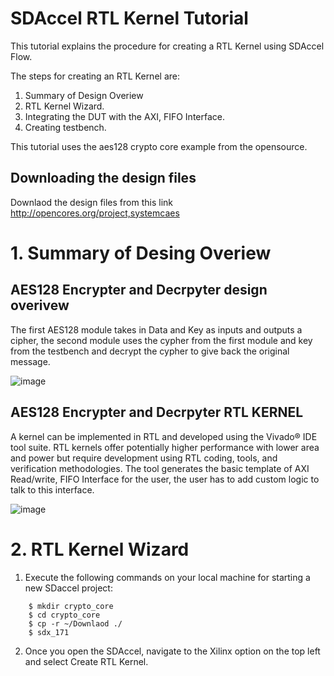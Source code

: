 # SDAccel RTL Kernel Tutorial

This tutorial explains the procedure for creating a RTL Kernel using SDAccel Flow. 

The steps for creating an RTL Kernel are:
1. Summary of Design Overiew 
2. RTL Kernel Wizard.  
3. Integrating the DUT with the AXI, FIFO Interface.
4. Creating testbench. 

This tutorial uses the aes128 crypto core example from the opensource. 

## Downloading the design files 
Downlaod the design files from this link http://opencores.org/project,systemcaes  

# 1. Summary of Desing Overiew

## AES128 Encrypter and Decrpyter design overivew
   The first AES128 module takes in Data and Key as inputs and outputs a cipher, the second module uses the cypher from the first module and key from the testbench and decrypt the cypher to give back the original message.
   
   ![image](https://user-images.githubusercontent.com/32319498/31142684-e1b2e09c-a82f-11e7-9741-ce0f1c4ce054.png)
		

## AES128 Encrypter and Decrpyter RTL KERNEL
   A kernel can be implemented in RTL and developed using the Vivado® IDE tool suite. RTL kernels offer potentially higher performance with lower area and power but require development using RTL coding, tools, and verification methodologies. The tool generates the basic template of AXI Read/write, FIFO Interface for the user, the user has to add custom logic to talk to this interface. 
   
   ![image](https://user-images.githubusercontent.com/32319498/31147244-1b121048-a83e-11e7-83e6-a3f534f62ade.png)
		
# 2. RTL Kernel Wizard 		
1. Execute the following commands on your local machine for starting a new SDaccel project:
```
    $ mkdir crypto_core
    $ cd crypto_core                                      
    $ cp -r ~/Downlaod ./
    $ sdx_171
``` 
2. Once you open the SDAccel, navigate to the Xilinx option on the top left and select Create RTL Kernel.			
		
		
		
